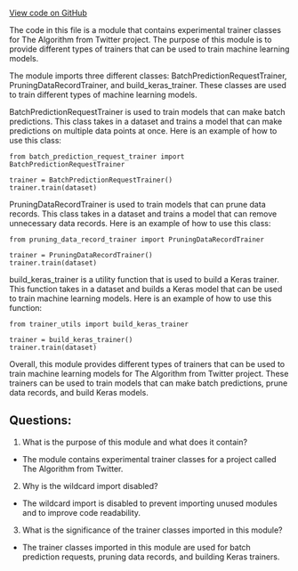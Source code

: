 [View code on GitHub](https://github.com/misbahsy/the-algorithm/twml/twml/contrib/trainers/__init__.py)

The code in this file is a module that contains experimental trainer classes for The Algorithm from Twitter project. The purpose of this module is to provide different types of trainers that can be used to train machine learning models. 

The module imports three different classes: BatchPredictionRequestTrainer, PruningDataRecordTrainer, and build_keras_trainer. These classes are used to train different types of machine learning models. 

BatchPredictionRequestTrainer is used to train models that can make batch predictions. This class takes in a dataset and trains a model that can make predictions on multiple data points at once. Here is an example of how to use this class:

```
from batch_prediction_request_trainer import BatchPredictionRequestTrainer

trainer = BatchPredictionRequestTrainer()
trainer.train(dataset)
```

PruningDataRecordTrainer is used to train models that can prune data records. This class takes in a dataset and trains a model that can remove unnecessary data records. Here is an example of how to use this class:

```
from pruning_data_record_trainer import PruningDataRecordTrainer

trainer = PruningDataRecordTrainer()
trainer.train(dataset)
```

build_keras_trainer is a utility function that is used to build a Keras trainer. This function takes in a dataset and builds a Keras model that can be used to train machine learning models. Here is an example of how to use this function:

```
from trainer_utils import build_keras_trainer

trainer = build_keras_trainer()
trainer.train(dataset)
```

Overall, this module provides different types of trainers that can be used to train machine learning models for The Algorithm from Twitter project. These trainers can be used to train models that can make batch predictions, prune data records, and build Keras models.
## Questions: 
 1. What is the purpose of this module and what does it contain?
- The module contains experimental trainer classes for a project called The Algorithm from Twitter.

2. Why is the wildcard import disabled?
- The wildcard import is disabled to prevent importing unused modules and to improve code readability.

3. What is the significance of the trainer classes imported in this module?
- The trainer classes imported in this module are used for batch prediction requests, pruning data records, and building Keras trainers.